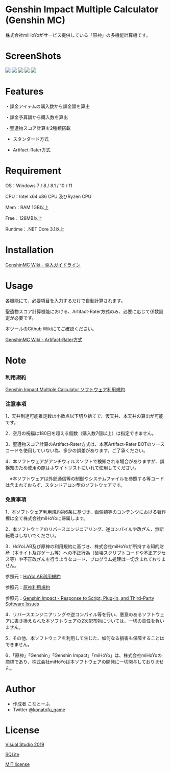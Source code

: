 # Genshin Impact Multiple Calculator (Genshin MC)
 
株式会社miHoYoがサービス提供している「原神」の多機能計算機です。

# ScreenShots
 
![](/images/1.png)
![](/images//2.png)
![](/images//artifact-std.png)
![](/images//artifact-ar.png)
![](/images//5.png)
 
# Features
 
・課金アイテムの購入数から課金額を算出

・課金予算額から購入数を算出

・聖遺物スコア計算を2種類搭載

  - スタンダード方式
  
  - Artifact-Rater方式
 
# Requirement
 
OS：Windows 7 / 8 / 8.1 / 10 / 11

CPU：Intel x64 x86 CPU 及びRyzen CPU

Mem：RAM 1GB以上

Free：128MB以上

Runtime：.NET Core 3.1以上  
 
# Installation
 
[GenshinMC Wiki - 導入ガイドライン](https://github.com/konatofu/GenshinMC/wiki/%E5%B0%8E%E5%85%A5%E3%82%AC%E3%82%A4%E3%83%89%E3%83%A9%E3%82%A4%E3%83%B3)

# Usage
 
各機能にて、必要項目を入力するだけで自動計算されます。

聖遺物スコア計算機能における、Artifact-Rater方式のみ、必要に応じて係数設定が必要です。

本ツールのGithub Wikiにてご確認ください。

[GenshinMC Wiki - Artifact-Rater方式](https://github.com/konatofu/GenshinMC/wiki/%233---%E8%81%96%E9%81%BA%E7%89%A9%E3%82%B9%E3%82%B3%E3%82%A2%E3%83%AA%E3%83%B3%E3%82%B0%E6%A9%9F%E8%83%BD#artifact-rater%E6%96%B9%E5%BC%8F)
 
# Note

### 利用規約

[Genshin Impact Multiple Calculator ソフトウェア利用規約](https://github.com/konatofu/GenshinMC/blob/master/Term%20of%20Use_jp.md)
 
### 注意事項

1．天井到達可能推定数は小数点以下切り捨てで、仮天井、本天井の算出が可能です。

2．空月の祝福は180日を超える個数（購入数7個以上）は指定できません。

3．聖遺物スコア計算のArtifact-Rater方式は、本家Artifact-Rater BOTのソースコードを使用していない為、多少の誤差があります。ご了承ください。

4．本ソフトウェアがアンチウィルスソフトで検知される場合がありますが、誤検知のため使用の際はホワイトリストにいれて使用してください。

　※本ソフトウェアは外部通信等の制御やシステムファイルを参照する等コードは含まれておらず、スタンドアロン型のソフトウェアです。
 

### 免責事項
1．本ソフトウェア利用規約第6条に基づき、画像類等のコンテンツにおける著作権は全て株式会社miHoYoに帰属します。

2．本ソフトウェアのリバースエンジニアリング、逆コンパイルや改ざん、無断転載はしないでください。

3．HoYoLAB及び原神の利用規約に基づき、株式会社miHoYoが所持する知的財産（本サイト及びゲーム等）への不正行為（破壊スクリプトコードや不正アクセス等）や不正改ざんを行うようなコード、プログラム処理は一切含まれておりません。

参照元：[HoYoLAB利用規約](https://www.hoyolab.com/agreement)

参照元：[原神利用規約](https://genshin.mihoyo.com/ja/company/terms)

参照元：[Genshin Impact - Response to Script, Plug-In, and Third-Party Software Issues](https://genshin.mihoyo.com/en/news/detail/5763)

4．リバースエンジニアリングや逆コンパイル等を行い、悪意のあるソフトウェアに書き換えられた本ソフトウェアの2次配布物については、一切の責任を負いません。

5．その他、本ソフトウェアを利用して生じた、如何なる損害も保障することはできません。

6．「原神」「Genshin」「Genshin Impact」「miHoYo」は、株式会社miHoYoの商標であり、株式会社miHoYoは本ソフトウェアの開発に一切関与しておりません。
 
# Author
  
* 作成者 こなとーふ
* Twitter [@konatofu_game](https://twitter.com/konatofu_game)

# License
[Visual Studio 2019](https://visualstudio.microsoft.com/)

[SQLite](https://ja.wikipedia.org/wiki/SQLite)

[MIT license](https://en.wikipedia.org/wiki/MIT_License)
